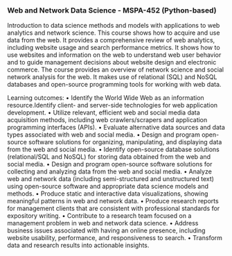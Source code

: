 ### Web and Network Data Science - MSPA-452 (Python-based)
Introduction to data science methods and models with applications to web analytics and network science. This course shows how to acquire and use data from the web. It provides a comprehensive review of web analytics, including website usage and search performance metrics. It shows how to use websites and information on the web to understand web user behavior and to guide management decisions about website design and electronic commerce. The course provides an overview of network science and social network analysis for the web. It makes use of relational (SQL) and NoSQL databases and open-source programming tools for working with web data. 

Learning outcomes:
• Identify the World Wide Web as an information resource.Identify client- and server-side technologies for web application development.
• Utilize relevant, efficient web and social media data acquisition methods, including web crawlers/scrapers and application programming interfaces (APIs).
• Evaluate alternative data sources and data types associated with web and social media.
• Design and program open-source software solutions for organizing, manipulating, and displaying data from the web and social media.
• Identify open-source database solutions (relational/SQL and NoSQL) for storing data obtained from the web and social media.
• Design and program open-source software solutions for collecting and analyzing data from the web and social media.
• Analyze web and network data (including semi-structured and unstructured text) using open-source software and appropriate data science models and methods.
• Produce static and interactive data visualizations, showing meaningful patterns in web and network data.
• Produce research reports for management clients that are consistent with professional standards for expository writing.
• Contribute to a research team focused on a management problem in web and network data science.
• Address business issues associated with having an online presence, including website usability, performance, and responsiveness to search.
• Transform data and research results into actionable insights.
